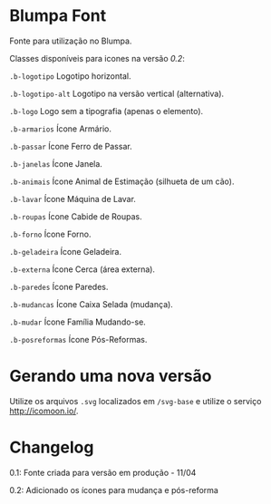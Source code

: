 Blumpa Font
===========

Fonte para utilização no Blumpa.

Classes disponíveis para icones na versão _0.2_:

`.b-logotipo` Logotipo horizontal.

`.b-logotipo-alt` Logotipo na versão vertical (alternativa).

`.b-logo` Logo sem a tipografia (apenas o elemento).

`.b-armarios` Ícone Armário.

`.b-passar` Ícone Ferro de Passar.

`.b-janelas` Ícone Janela.

`.b-animais` Ícone Animal de Estimação (silhueta de um cão).

`.b-lavar` Ícone Máquina de Lavar.

`.b-roupas` Ícone Cabide de Roupas.

`.b-forno` Ícone Forno.

`.b-geladeira` Ícone Geladeira.

`.b-externa` Ícone Cerca (área externa).

`.b-paredes` Ícone Paredes.

`.b-mudancas` Ícone Caixa Selada (mudança).

`.b-mudar` Ícone Família Mudando-se.

`.b-posreformas` Ícone Pós-Reformas.

Gerando uma nova versão
=======================

Utilize os arquivos `.svg` localizados em `/svg-base` e utilize o serviço http://icomoon.io/.

Changelog
=========

0.1: Fonte criada para versão em produção - 11/04

0.2: Adicionado os ícones para mudança e pós-reforma
